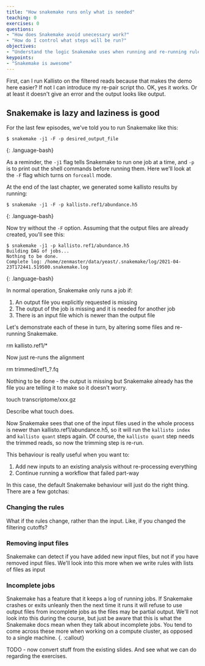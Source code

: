 ```yaml
---
title: "How snakemake runs only what is needed"
teaching: 0
exercises: 0
questions:
- "How does Snakemake avoid unecessary work?"
- "How do I control what steps will be run?"
objectives:
- "Understand the logic Snakemake uses when running and re-running rules"
keypoints:
- "Snakemake is awesome"
---
```


First, can I run Kallisto on the filtered reads because that makes the demo here easier? If not
I can introduce my re-pair script tho. OK, yes it works. Or at least it doesn't give an error and
the output looks like output.

## Snakemake is lazy and laziness is good

For the last few episodes, we've told you to run Snakemake like this:

~~~
$ snakemake -j1 -F -p desired_output_file
~~~
{: .language-bash}

As a reminder, the `-j1` flag tells Snakemake to run one job at a time, and `-p` is to print out
the shell commands before running them. Here we'll look at the `-F` flag which turns on `forceall`
mode.

At the end of the last chapter, we generated some kallisto results by running:

~~~
$ snakemake -j1 -F -p kallisto.ref1/abundance.h5
~~~
{: .language-bash}

Now try without the `-F` option. Assuming that the output files are already created, you'll see this:

~~~
$ snakemake -j1 -p kallisto.ref1/abundance.h5
Building DAG of jobs...
Nothing to be done.
Complete log: /home/zenmaster/data/yeast/.snakemake/log/2021-04-23T172441.519500.snakemake.log
~~~
{: .language-bash}

In normal operation, Snakemake only runs a job if:

1. An output file you explicitly requested is missing
1. The output of the job is missing and it is needed for another job
1. There is an input file which is newer than the output file

Let's demonstrate each of these in turn, by altering some files and re-running Snakemake.

rm kallisto.ref1/*

Now just re-runs the alignment

rm trimmed/ref1_?.fq

Nothing to be done - the output is missing but Snakemake already has the file you are telling it to
make so it doesn't worry.

touch transcriptome/xxx.gz

Describe what touch does.

Now Snakemake sees that one of the input files used in the whole process is newer than kallisto.ref1/abundance.h5,
so it will run the `kallisto index` and `kallisto quant` steps again. Of course, the `kallisto quant` step needs the
trimmed reads, so now the trimming step is re-run.

This behaviour is really useful when you want to:

1. Add new inputs to an existing analysis without re-processing everything
1. Continue running a workflow that failed part-way

In this case, the default Snakemake behaviour will just do the right thing. There are a few gotchas:

### Changing the rules

What if the rules change, rather than the input. Like, if you changed the filtering cutoffs?

### Removing input files

Snakemake can detect if you have added new input files, but not if you have removed input files. We'll look into this
more when we write rules with lists of files as input

### Incomplete jobs

Snakemake has a feature that it keeps a log of running jobs. If Snakemake crashes or exits unleanly then the next time
it runs it will refuse to use output files from incomplete jobs as the files may be partial output. We'll not look into
this during the course, but just be aware that this is what the Snakemake docs mean when they talk about incomplete jobs.
You tend to come across these more when working on a compute cluster, as opposed to a single machine.
{. :callout}

TODO - now convert stuff from the existing slides. And see what we can do regarding the exercises.
